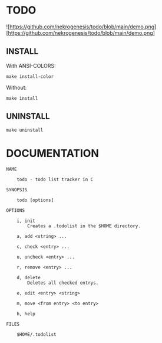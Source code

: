 # TODO
![https://github.com/nekrogenesis/todo/blob/main/demo.png][https://github.com/nekrogenesis/todo/blob/main/demo.png]

## INSTALL
With ANSI-COLORS:
	
	make install-color

Without:

	make install

## UNINSTALL

	make uninstall

# DOCUMENTATION

	NAME

		todo - todo list tracker in C

	SYNOPSIS

		todo [options]

	OPTIONS

		i, init
			Creates a .todolist in the $HOME directory.

		a, add <string> ...

		c, check <entry> ...

		u, uncheck <entry> ...

		r, remove <entry> ...

		d, delete
			Deletes all checked entrys.

		e, edit <entry> <string>

		m, move <from entry> <to entry>

		h, help

	FILES

		$HOME/.todolist
